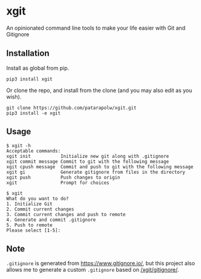 # xgit

An opinionated command line tools to make your life easier with Git and Gitignore

## Installation

Install as global from pip.

```
pip3 install xgit
```

Or clone the repo, and install from the clone (and you may also edit as you wish).

```
git clone https://github.com/patarapolw/xgit.git
pip3 install -e xgit
```

## Usage

```
$ xgit -h
Acceptable commands:
xgit init           Initialize new git along with .gitignore
xgit commit message Commit to git with the following message
xgit cpush message  Commit and push to git with the following message
xgit gi             Generate gitignore from files in the directory
xgit push           Push changes to origin
xgit                Prompt for choices
```

```
$ xgit
What do you want to do?
1. Initialize Git
2. Commit current changes
3. Commit current changes and push to remote
4. Generate and commit .gitignore
5. Push to remote
Please select [1-5]:
```

## Note

`.gitignore` is generated from <https://www.gitignore.io/>, but this project also allows me to generate a custom `.gitignore` based on [/xgit/gitignore/](/xgit/gitignore/).
